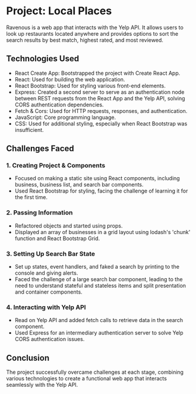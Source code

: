 # Project: Local Places

Ravenous is a web app that interacts with the Yelp API. It allows users to look up restaurants located anywhere and provides options to sort the search results by best match, highest rated, and most reviewed.

## Technologies Used
- React Create App: Bootstrapped the project with Create React App.
- React: Used for building the web application.
- React Bootstrap: Used for styling various front-end elements.
- Express: Created a second server to serve as an authentication node between REST requests from the React App and the Yelp API, solving CORS authentication dependencies.
- Fetch & Cors: Used for HTTP requests, responses, and authentication.
- JavaScript: Core programming language.
- CSS: Used for additional styling, especially when React Bootstrap was insufficient.

## Challenges Faced

### 1. Creating Project & Components
- Focused on making a static site using React components, including business, business list, and search bar components.
- Used React Bootstrap for styling, facing the challenge of learning it for the first time.
  
### 2. Passing Information
- Refactored objects and started using props.
- Displayed an array of businesses in a grid layout using lodash's 'chunk' function and React Bootstrap Grid.

### 3. Setting Up Search Bar State
- Set up states, event handlers, and faked a search by printing to the console and giving alerts.
- Faced the challenge of a large search bar component, leading to the need to understand stateful and stateless items and split presentation and container components.

### 4. Interacting with Yelp API
- Read on Yelp API and added fetch calls to retrieve data in the search component.
- Used Express for an intermediary authentication server to solve Yelp CORS authentication issues.

## Conclusion
The project successfully overcame challenges at each stage, combining various technologies to create a functional web app that interacts seamlessly with the Yelp API.
